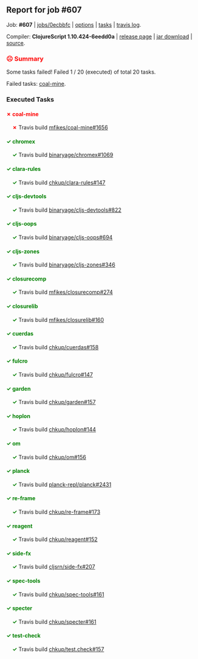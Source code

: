 ## Report for job #607

Job: **#607** | [jobs/0ecbbfc](https://github.com/cljs-oss/canary/commit/0ecbbfcbc1570f12b0cd2fa3158cd3eb555321cb) | [options](options.edn) | [tasks](tasks.edn) | [travis log](https://travis-ci.org/cljs-oss/canary/builds/437923707).

Compiler: **ClojureScript 1.10.424-6eedd0a** | [release page](https://github.com/cljs-oss/canary/releases/tag/r1.10.424-6eedd0a) | [jar download](https://github.com/cljs-oss/canary/releases/download/r1.10.424-6eedd0a/clojurescript-1.10.424-6eedd0a.jar) | [source](https://github.com/clojure/clojurescript/commit/6eedd0a08c49f7b0d4dcb30977b2fb38c90577bd).

### <b style='color:red'>☹ Summary</b>

Some tasks failed! Failed 1 / 20 (executed) of total 20 tasks.

Failed tasks: [coal-mine](#-coal-mine).

### Executed Tasks

#### <b style='color:red'>&#x2717; coal-mine</b>
&nbsp;&nbsp;&nbsp;&nbsp;<b style='color:red'>&#x2717;</b> Travis build [mfikes/coal-mine#1656](https://travis-ci.org/mfikes/coal-mine/builds/437924299)<br>

#### <b style='color:green'>&#x2713; chromex</b>
&nbsp;&nbsp;&nbsp;&nbsp;<b style='color:green'>&#x2713;</b> Travis build [binaryage/chromex#1069](https://travis-ci.org/binaryage/chromex/builds/437924281)<br>

#### <b style='color:green'>&#x2713; clara-rules</b>
&nbsp;&nbsp;&nbsp;&nbsp;<b style='color:green'>&#x2713;</b> Travis build [chkup/clara-rules#147](https://travis-ci.org/chkup/clara-rules/builds/437924283)<br>

#### <b style='color:green'>&#x2713; cljs-devtools</b>
&nbsp;&nbsp;&nbsp;&nbsp;<b style='color:green'>&#x2713;</b> Travis build [binaryage/cljs-devtools#822](https://travis-ci.org/binaryage/cljs-devtools/builds/437924285)<br>

#### <b style='color:green'>&#x2713; cljs-oops</b>
&nbsp;&nbsp;&nbsp;&nbsp;<b style='color:green'>&#x2713;</b> Travis build [binaryage/cljs-oops#694](https://travis-ci.org/binaryage/cljs-oops/builds/437924289)<br>

#### <b style='color:green'>&#x2713; cljs-zones</b>
&nbsp;&nbsp;&nbsp;&nbsp;<b style='color:green'>&#x2713;</b> Travis build [binaryage/cljs-zones#346](https://travis-ci.org/binaryage/cljs-zones/builds/437924291)<br>

#### <b style='color:green'>&#x2713; closurecomp</b>
&nbsp;&nbsp;&nbsp;&nbsp;<b style='color:green'>&#x2713;</b> Travis build [mfikes/closurecomp#274](https://travis-ci.org/mfikes/closurecomp/builds/437924295)<br>

#### <b style='color:green'>&#x2713; closurelib</b>
&nbsp;&nbsp;&nbsp;&nbsp;<b style='color:green'>&#x2713;</b> Travis build [mfikes/closurelib#160](https://travis-ci.org/mfikes/closurelib/builds/437924297)<br>

#### <b style='color:green'>&#x2713; cuerdas</b>
&nbsp;&nbsp;&nbsp;&nbsp;<b style='color:green'>&#x2713;</b> Travis build [chkup/cuerdas#158](https://travis-ci.org/chkup/cuerdas/builds/437924305)<br>

#### <b style='color:green'>&#x2713; fulcro</b>
&nbsp;&nbsp;&nbsp;&nbsp;<b style='color:green'>&#x2713;</b> Travis build [chkup/fulcro#147](https://travis-ci.org/chkup/fulcro/builds/437924307)<br>

#### <b style='color:green'>&#x2713; garden</b>
&nbsp;&nbsp;&nbsp;&nbsp;<b style='color:green'>&#x2713;</b> Travis build [chkup/garden#157](https://travis-ci.org/chkup/garden/builds/437924309)<br>

#### <b style='color:green'>&#x2713; hoplon</b>
&nbsp;&nbsp;&nbsp;&nbsp;<b style='color:green'>&#x2713;</b> Travis build [chkup/hoplon#144](https://travis-ci.org/chkup/hoplon/builds/437924311)<br>

#### <b style='color:green'>&#x2713; om</b>
&nbsp;&nbsp;&nbsp;&nbsp;<b style='color:green'>&#x2713;</b> Travis build [chkup/om#156](https://travis-ci.org/chkup/om/builds/437924313)<br>

#### <b style='color:green'>&#x2713; planck</b>
&nbsp;&nbsp;&nbsp;&nbsp;<b style='color:green'>&#x2713;</b> Travis build [planck-repl/planck#2431](https://travis-ci.org/planck-repl/planck/builds/437924333)<br>

#### <b style='color:green'>&#x2713; re-frame</b>
&nbsp;&nbsp;&nbsp;&nbsp;<b style='color:green'>&#x2713;</b> Travis build [chkup/re-frame#173](https://travis-ci.org/chkup/re-frame/builds/437924317)<br>

#### <b style='color:green'>&#x2713; reagent</b>
&nbsp;&nbsp;&nbsp;&nbsp;<b style='color:green'>&#x2713;</b> Travis build [chkup/reagent#152](https://travis-ci.org/chkup/reagent/builds/437924341)<br>

#### <b style='color:green'>&#x2713; side-fx</b>
&nbsp;&nbsp;&nbsp;&nbsp;<b style='color:green'>&#x2713;</b> Travis build [cljsrn/side-fx#207](https://travis-ci.org/cljsrn/side-fx/builds/437924348)<br>

#### <b style='color:green'>&#x2713; spec-tools</b>
&nbsp;&nbsp;&nbsp;&nbsp;<b style='color:green'>&#x2713;</b> Travis build [chkup/spec-tools#161](https://travis-ci.org/chkup/spec-tools/builds/437924343)<br>

#### <b style='color:green'>&#x2713; specter</b>
&nbsp;&nbsp;&nbsp;&nbsp;<b style='color:green'>&#x2713;</b> Travis build [chkup/specter#161](https://travis-ci.org/chkup/specter/builds/437924356)<br>

#### <b style='color:green'>&#x2713; test-check</b>
&nbsp;&nbsp;&nbsp;&nbsp;<b style='color:green'>&#x2713;</b> Travis build [chkup/test.check#157](https://travis-ci.org/chkup/test.check/builds/437924354)<br>